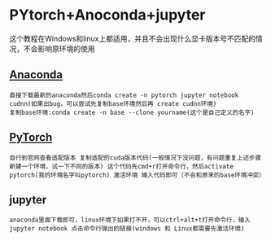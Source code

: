 # PYtorch+Anoconda+jupyter

这个教程在Windows和linux上都适用，并且不会出现什么显卡版本号不匹配的情况，不会影响原环境的使用

## [Anaconda](https://www.anaconda.com/) 

```
直接下载最新的anaconda然后conda create -n pytorch jupyter notebook cudnn(如果出bug，可以尝试先复制base环境然后再 create cudnn环境) 
复制base环境:conda create -n base --clone yourname(这个是自己定义的名字)
```

## [PyTorch](https://pytorch.org/)

    自行到官网查看适配版本 复制适配的cuda版本代码(一般情况下没问题，有问题重复上述步骤新建一个环境，试一下不同的版本) 这个代码先cmd+r打开命令行，然后activate pytorch(我的环境名字叫pytorch) 激活环境 输入代码即可（不会和原来的base环境冲突）

## jupyter

    anaconda里面下载即可，linux环境下如果打不开，可以ctrl+alt+t打开命令行，输入jupyter notebook 点击命令行弹出的链接(windows 和 Linux都需要先激活环境)
